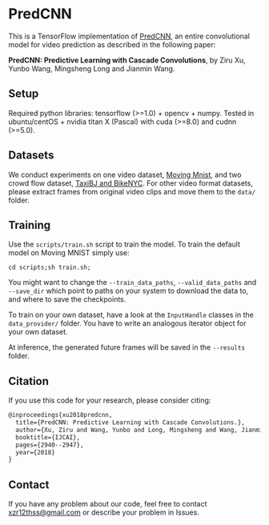 # PredCNN
This is a TensorFlow implementation of [PredCNN](https://www.ijcai.org/proceedings/2018/0408.pdf), an entire convolutional model for video prediction as described in the following paper: 

**PredCNN: Predictive Learning with Cascade Convolutions**, by Ziru Xu, Yunbo Wang, Mingsheng Long and Jianmin Wang.

## Setup
Required python libraries: tensorflow (>=1.0) + opencv + numpy.
Tested in ubuntu/centOS + nvidia titan X (Pascal) with cuda (>=8.0) and cudnn (>=5.0).

## Datasets
We conduct experiments on one video dataset, [Moving Mnist](https://github.com/xzr12/PredCNN/tree/master/data/moving-mnist-example), and two crowd flow dataset, [TaxiBJ and BikeNYC](https://github.com/lucktroy/DeepST/tree/master/data).
For other video format datasets, please extract frames from original video clips and move them to the `data/` folder.

## Training
Use the `scripts/train.sh` script to train the model. To train the default model on Moving MNIST simply use:
```shell
cd scripts;sh train.sh;
```
You might want to change the `--train_data_paths`, `--valid_data_paths` and `--save_dir` which point to paths on your system to download the data to, and where to save the checkpoints.

To train on your own dataset, have a look at the `InputHandle` classes in the `data_provider/` folder. You have to write an analogous iterator object for your own dataset. 

At inference, the generated future frames will be saved in the `--results` folder.

## Citation
If you use this code for your research, please consider citing:
```latex
@inproceedings{xu2018predcnn,
  title={PredCNN: Predictive Learning with Cascade Convolutions.},
  author={Xu, Ziru and Wang, Yunbo and Long, Mingsheng and Wang, Jianmin},
  booktitle={IJCAI},
  pages={2940--2947},
  year={2018}
}
```

## Contact

If you have any problem about our code, feel free to contact xzr12thss@gmail.com or describe your problem in Issues.

